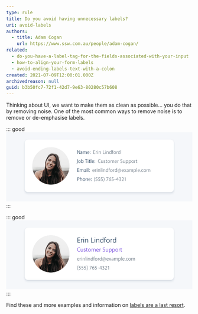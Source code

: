 ```yaml
---
type: rule
title: Do you avoid having unnecessary labels?
uri: avoid-labels
authors:
  - title: Adam Cogan
    url: https://www.ssw.com.au/people/adam-cogan/
related:
  - do-you-have-a-label-tag-for-the-fields-associated-with-your-input
  - how-to-align-your-form-labels
  - avoid-ending-labels-text-with-a-colon
created: 2021-07-09T12:00:01.000Z
archivedreason: null
guid: b3b50fc7-72f1-42d7-9e63-80280c57b608
---
```

Thinking about UI, we want to make them as clean as possible... you do that by removing noise. One of the most common ways to remove noise is to remove or de-emphasise labels.

<!--endintro-->

::: good
![Figure: Good example - Unnecessary labels](/rules/avoid-labels/labels-are-a-last-resort-bad.png)
:::

::: good
![Figure: Good example - Users know what things are without all the unnecessary labels](/rules/avoid-labels/labels-are-a-last-resort-good.png)
:::

Find these and more examples and information on [labels are a last resort](https://www.refactoringui.com/previews/labels-are-a-last-resort).
